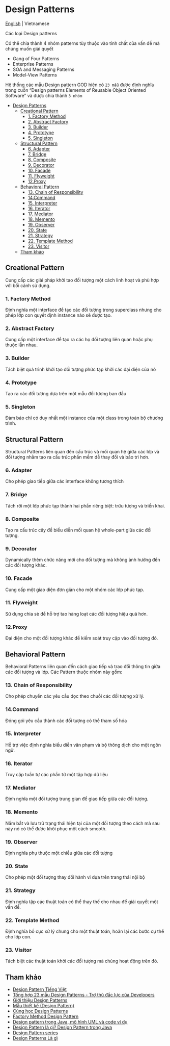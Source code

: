 # Design Patterns

[English](./README.md) | Vietnamese

Các loại Design patterns

Có thể chia thành 4 nhóm patterns tùy thuộc vào tính chất của vấn đề mà chúng muốn giải quyết

- Gang of Four Patterns
- Enterprise Patterns
- SOA and Messaging Patterns
- Model-View Patterns

Hệ thống các mẫu Design pattern GOD hiện có `23 mẫu` được định nghĩa trong cuốn “Design patterns Elements of Reusable Object Oriented Software” và được chia thành `3 nhóm`

- [Design Patterns](#design-patterns)
	- [Creational Pattern](#creational-pattern)
		- [1. Factory Method](#1-factory-method)
		- [2. Abstract Factory](#2-abstract-factory)
		- [3. Builder](#3-builder)
		- [4. Prototype](#4-prototype)
		- [5. Singleton](#5-singleton)
	- [Structural Pattern](#structural-pattern)
		- [6. Adapter](#6-adapter)
		- [7. Bridge](#7-bridge)
		- [8. Composite](#8-composite)
		- [9. Decorator](#9-decorator)
		- [10. Facade](#10-facade)
		- [11. Flyweight](#11-flyweight)
		- [12.Proxy](#12proxy)
	- [Behavioral Pattern](#behavioral-pattern)
		- [13. Chain of Responsibility](#13-chain-of-responsibility)
		- [14.Command](#14command)
		- [15. Interpreter](#15-interpreter)
		- [16. Iterator](#16-iterator)
		- [17. Mediator](#17-mediator)
		- [18. Memento](#18-memento)
		- [19. Observer](#19-observer)
		- [20. State](#20-state)
		- [21. Strategy](#21-strategy)
		- [22. Template Method](#22-template-method)
		- [23. Visitor](#23-visitor)
	- [Tham khảo](#tham-khảo)


## Creational Pattern

Cung cấp các giải pháp khởi tao đối tượng một cách linh hoạt và phù hợp với bối cảnh sử dụng.

### 1. Factory Method

Định nghĩa một interface để tạo các đối tượng trong superclass nhưng cho phép lớp con quyết định instance nào sẽ được tạo.

### 2. Abstract Factory

Cung cấp một interface để tạo ra các họ đối tượng liên quan hoặc phụ thuộc lẫn nhau.

### 3. Builder

Tách biệt quá trình khởi tạo đối tượng phức tạp khởi các đại diện của nó

### 4. Prototype

Tạo ra các đối tượng dựa trên một mẫu đối tượng ban đầu

### 5. Singleton

Đảm bảo chỉ có duy nhất một instance của một class trong toàn bộ chương trình.

## Structural Pattern

Structural Patterns liên quan đến cấu trúc và mối quan hệ giữa các lớp và đối tượng nhằm tạo ra cấu trúc phần mềm dễ thay đổi và bảo trì hơn.

### 6. Adapter

Cho phép giao tiếp giữa các interface không tương thích

### 7. Bridge

Tách rời một lớp phức tạp thành hai phần riêng biệt: trừu tượng và triển khai.

### 8. Composite

Tạo ra cấu trúc cây để biểu diễn mối quan hệ whole-part giữa các đối tượng.

### 9. Decorator

Dynamically thêm chức năng mới cho đối tượng mà không ảnh hưởng đến các đối tượng khác.

### 10. Facade

Cung cấp một giao diện đơn giản cho một nhóm các lớp phức tạp.

### 11. Flyweight

Sử dụng chia sẻ để hỗ trợ tao hàng loạt các đối tượng hiệu quả hơn.

### 12.Proxy

Đại diện cho một đối tượng khác để kiểm soát truy cập vào đối tượng đó.

## Behavioral Pattern

Behavioral Patterns liên quan đến cách giao tiếp và trao đổi thông tin giữa các đối tượng và lớp. Các Pattern thuộc nhóm này gồm:

### 13. Chain of Responsibility

Cho phép chuyển các yêu cầu dọc theo chuỗi các đối tượng xử lý.

### 14.Command

Đóng gói yêu cầu thành các đối tượng có thể tham số hóa

### 15. Interpreter

Hỗ trợ việc định nghĩa biểu diễn văn phạm và bộ thông dịch cho một ngôn ngữ.

### 16. Iterator

Truy cập tuần tự các phần tử một tập hợp dữ liệu

### 17. Mediator

Định nghĩa một đối tượng trung gian để giao tiếp giữa các đối tượng.

### 18. Memento

Nắm bắt và lưu trữ trạng thái hiện tại của một đối tượng theo cách mà sau này nó có thể được khôi phục một cách smooth.

### 19. Observer

Định nghĩa phụ thuộc một chiều giữa các đối tượng

### 20. State

Cho phép một đối tượng thay đổi hành vi dựa trên trang thái nội bộ

### 21. Strategy

Định nghĩa tập các thuật toán có thể thay thế cho nhau để giải quyết một vấn đề.

### 22. Template Method

Định nghĩa bố cục xử lý chung cho một thuật toán, hoãn lại các bước cụ thể cho lớp con.

### 23. Visitor

Tách biệt các thuật toán khởi các đối tượng mà chúng hoạt động trên đó.


## Tham khảo

- [Design Pattern Tiếng Việt](https://nguyenphuc22.github.io/Design-Patterns/intro.html)
- [Tổng hợp 23 mẫu Design Patterns - Trợ thủ đắc lực của Developers](https://viblo.asia/s/tong-hop-23-mau-design-patterns-tro-thu-dac-luc-cua-developers-Q75wqJ67ZWb)
- [Giới thiệu Design Patterns](https://gpcoder.com/4164-gioi-thieu-design-patterns/)
- [Mẫu thiết kế (Design Pattern)](https://codecungnhau.com/mau-thiet-ke-design-pattern/)
- [Cùng học Design Patterns](https://viblo.asia/s/cung-hoc-design-patterns-z45bx8zqZxY)
- [Factory Method Design Pattern](https://www.youtube.com/watch?v=nimvrH0eruQ&list=PLoaAbmGPgTSOrVuxwbnDJ14U9J6CXJXUk&index=15)
- [Design pattern trong Java, mô hình UML và code ví dụ](https://viblo.asia/p/design-pattern-trong-java-mo-hinh-uml-va-code-vi-du-RQqKLgP457z)
- [Design Pattern là gì? Design Pattern trong Java](https://stackjava.com/design-pattern/design-pattern-la-gi-design-pattern-trong-java.html)
- [Design Pattern series](https://viblo.asia/s/design-pattern-series-68Z00nN9ZkG)
- [Design Patterns Là gì](https://viblo.asia/p/design-patterns-la-gi-bJzKmJpPZ9N)